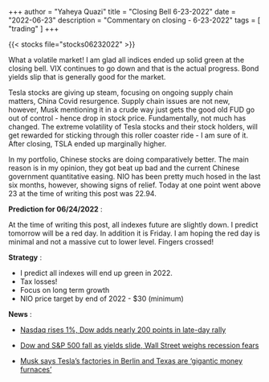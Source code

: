 +++
author = "Yaheya Quazi"
title = "Closing Bell 6-23-2022"
date = "2022-06-23"
description = "Commentary on closing - 6-23-2022"
tags = [
"trading"
]
+++

{{< stocks file="stocks06232022" >}}

What a volatile market! I am glad all indices ended up solid green at the closing bell. VIX continues to go down and that is the actual progress. Bond yields slip that is generally good for the market.  

Tesla stocks are giving up steam, focusing on ongoing supply chain matters, China Covid resurgence. Supply chain issues are not new, however, Musk mentioning it in a crude way just gets the good old FUD go out of control - hence drop in stock price. Fundamentally, not much has changed. The extreme volatility of Tesla stocks and their stock holders, will get rewarded for sticking through this roller coaster ride - I am sure of it.  After closing, TSLA ended up marginally higher. 

In my portfolio, Chinese stocks are doing comparatively better. The main reason is in my opinion, they got beat up bad and the current Chinese government quantitative easing. NIO has been pretty much hosed in the last six months, however, showing signs of relief. Today at one point went above 23 at the time of writing this post was 22.94. 

**Prediction for 06/24/2022** :

At the time of writing this post, all indexes future are slightly down. I predict tomorrow will be a red day. In addition it is Friday. I am hoping the red day is minimal and not a massive cut to lower level. Fingers crossed!


**Strategy** :

* I predict all indexes will end up green in 2022.  
* Tax losses!
* Focus on long term growth
* NIO price target by end of 2022 - $30 (minimum)

**News** :

* [Nasdaq rises 1%, Dow adds nearly 200 points in late-day rally](https://www.cnbc.com/2022/06/22/stock-futures-are-little-changed-after-major-averages-dip-investors-mull-slowdown.html)

* [Dow and S&P 500 fall as yields slide, Wall Street weighs recession fears](https://www.cnbc.com/2022/06/22/powell-tells-congress-the-fed-is-strongly-committed-to-bringing-inflation-down.html)

* [Musk says Tesla’s factories in Berlin and Texas are ‘gigantic money furnaces’](https://www.cnbc.com/2022/06/23/musk-says-tesla-berlin-and-austin-factories-losing-billions-of-dollars.html?&qsearchterm=tesla)

